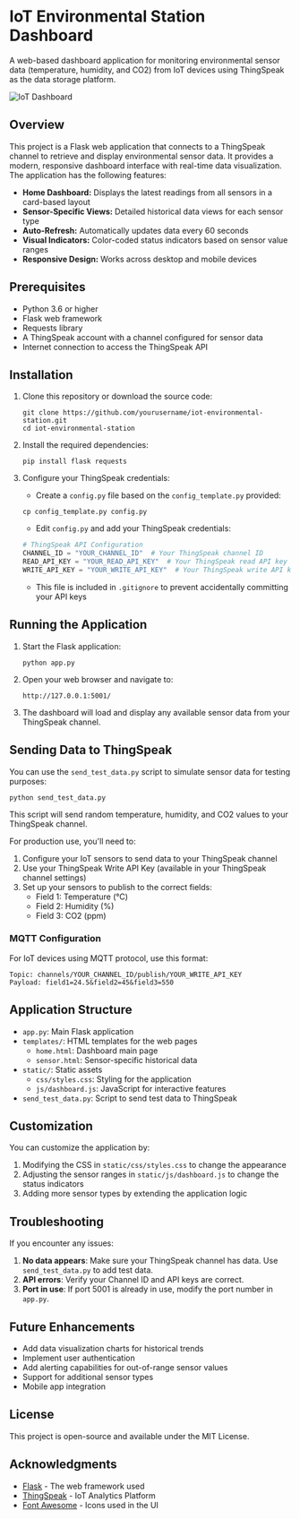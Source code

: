 # IoT Environmental Station Dashboard

A web-based dashboard application for monitoring environmental sensor data (temperature, humidity, and CO2) from IoT devices using ThingSpeak as the data storage platform.

![IoT Dashboard](https://i.imgur.com/example.png) <!-- Replace with actual screenshot when available -->

## Overview

This project is a Flask web application that connects to a ThingSpeak channel to retrieve and display environmental sensor data. It provides a modern, responsive dashboard interface with real-time data visualization. The application has the following features:

- **Home Dashboard:** Displays the latest readings from all sensors in a card-based layout
- **Sensor-Specific Views:** Detailed historical data views for each sensor type
- **Auto-Refresh:** Automatically updates data every 60 seconds
- **Visual Indicators:** Color-coded status indicators based on sensor value ranges
- **Responsive Design:** Works across desktop and mobile devices

## Prerequisites

- Python 3.6 or higher
- Flask web framework
- Requests library
- A ThingSpeak account with a channel configured for sensor data
- Internet connection to access the ThingSpeak API

## Installation

1. Clone this repository or download the source code:
   ```
   git clone https://github.com/yourusername/iot-environmental-station.git
   cd iot-environmental-station
   ```

2. Install the required dependencies:
   ```
   pip install flask requests
   ```

3. Configure your ThingSpeak credentials:
   - Create a `config.py` file based on the `config_template.py` provided:
   ```
   cp config_template.py config.py
   ```
   - Edit `config.py` and add your ThingSpeak credentials:
   ```python
   # ThingSpeak API Configuration
   CHANNEL_ID = "YOUR_CHANNEL_ID"  # Your ThingSpeak channel ID
   READ_API_KEY = "YOUR_READ_API_KEY"  # Your ThingSpeak read API key
   WRITE_API_KEY = "YOUR_WRITE_API_KEY"  # Your ThingSpeak write API key
   ```
   - This file is included in `.gitignore` to prevent accidentally committing your API keys

## Running the Application

1. Start the Flask application:
   ```
   python app.py
   ```

2. Open your web browser and navigate to:
   ```
   http://127.0.0.1:5001/
   ```

3. The dashboard will load and display any available sensor data from your ThingSpeak channel.

## Sending Data to ThingSpeak

You can use the `send_test_data.py` script to simulate sensor data for testing purposes:

```
python send_test_data.py
```

This script will send random temperature, humidity, and CO2 values to your ThingSpeak channel.

For production use, you'll need to:

1. Configure your IoT sensors to send data to your ThingSpeak channel 
2. Use your ThingSpeak Write API Key (available in your ThingSpeak channel settings)
3. Set up your sensors to publish to the correct fields:
   - Field 1: Temperature (°C)
   - Field 2: Humidity (%)
   - Field 3: CO2 (ppm)

### MQTT Configuration

For IoT devices using MQTT protocol, use this format:

```
Topic: channels/YOUR_CHANNEL_ID/publish/YOUR_WRITE_API_KEY
Payload: field1=24.5&field2=45&field3=550
```

## Application Structure

- `app.py`: Main Flask application
- `templates/`: HTML templates for the web pages
  - `home.html`: Dashboard main page
  - `sensor.html`: Sensor-specific historical data
- `static/`: Static assets
  - `css/styles.css`: Styling for the application
  - `js/dashboard.js`: JavaScript for interactive features
- `send_test_data.py`: Script to send test data to ThingSpeak

## Customization

You can customize the application by:

1. Modifying the CSS in `static/css/styles.css` to change the appearance
2. Adjusting the sensor ranges in `static/js/dashboard.js` to change the status indicators
3. Adding more sensor types by extending the application logic

## Troubleshooting

If you encounter any issues:

1. **No data appears**: Make sure your ThingSpeak channel has data. Use `send_test_data.py` to add test data.
2. **API errors**: Verify your Channel ID and API keys are correct.
3. **Port in use**: If port 5001 is already in use, modify the port number in `app.py`.

## Future Enhancements

- Add data visualization charts for historical trends
- Implement user authentication
- Add alerting capabilities for out-of-range sensor values
- Support for additional sensor types
- Mobile app integration

## License

This project is open-source and available under the MIT License.

## Acknowledgments

- [Flask](https://flask.palletsprojects.com/) - The web framework used
- [ThingSpeak](https://thingspeak.com/) - IoT Analytics Platform
- [Font Awesome](https://fontawesome.com/) - Icons used in the UI 